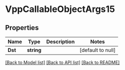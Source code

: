 # VppCallableObjectArgs15

## Properties
Name | Type | Description | Notes
------------ | ------------- | ------------- | -------------
**Dst** | **string** |  | [default to null]

[[Back to Model list]](../README.md#documentation-for-models) [[Back to API list]](../README.md#documentation-for-api-endpoints) [[Back to README]](../README.md)

